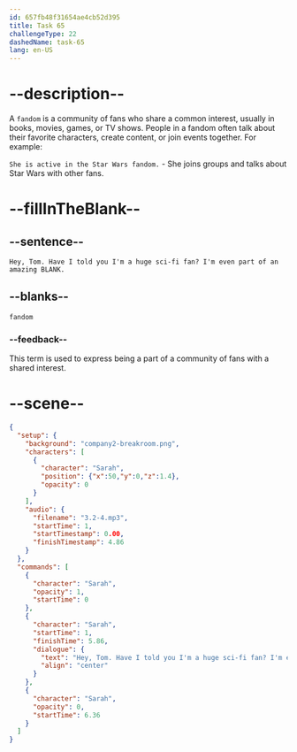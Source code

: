 ```yaml
---
id: 657fb48f31654ae4cb52d395
title: Task 65
challengeType: 22
dashedName: task-65
lang: en-US
---
```


<!-- (Audio) Sarah: Hey, Tom. Have I told you I'm a huge sci-fi fan? I'm even part of an amazing fandom. -->

# --description--

A `fandom` is a community of fans who share a common interest, usually in books, movies, games, or TV shows. People in a fandom often talk about their favorite characters, create content, or join events together. For example:

`She is active in the Star Wars fandom.` - She joins groups and talks about Star Wars with other fans.

# --fillInTheBlank--

## --sentence--

`Hey, Tom. Have I told you I'm a huge sci-fi fan? I'm even part of an amazing BLANK.`

## --blanks--

`fandom`

### --feedback--

This term is used to express being a part of a community of fans with a shared interest.

# --scene--

```json
{
  "setup": {
    "background": "company2-breakroom.png",
    "characters": [
      {
        "character": "Sarah",
        "position": {"x":50,"y":0,"z":1.4},
        "opacity": 0
      }
    ],
    "audio": {
      "filename": "3.2-4.mp3",
      "startTime": 1,
      "startTimestamp": 0.00,
      "finishTimestamp": 4.86
    }
  },
  "commands": [
    {
      "character": "Sarah",
      "opacity": 1,
      "startTime": 0
    },
    {
      "character": "Sarah",
      "startTime": 1,
      "finishTime": 5.86,
      "dialogue": {
        "text": "Hey, Tom. Have I told you I'm a huge sci-fi fan? I'm even part of an amazing fandom.",
        "align": "center"
      }
    },
    {
      "character": "Sarah",
      "opacity": 0,
      "startTime": 6.36
    }
  ]
}
```
